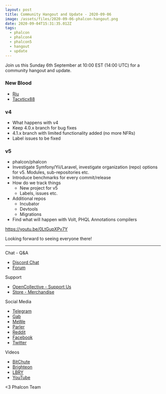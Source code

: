 ```yaml
---
layout: post
title: Community Hangout and Update - 2020-09-06
image: /assets/files/2020-09-06-phalcon-hangout.png
date: 2020-09-04T15:31:35.012Z
tags:
  - phalcon
  - phalcon4
  - phalcon5
  - hangout
  - update
---
```

Join us this Sunday 6th September at 10:00 EST (14:00 UTC) for a community hangout and update.

<!--more-->

### New Blood
 - [Riu](https://github.com/riu)
 - [Tacxticx88](https://github.com/tacxticx88)

### v4
- What happens with v4
- Keep 4.0.x branch for bug fixes
- 4.1.x branch with limited functionality added (no more NFRs)
- Label issues to be fixed

### v5 
  - phalcon/phalcon
  - Investigate Symfony/Yii/Laravel, investigate organization (repo) options for v5. Modules, sub-repositories etc.
  - Introduce benchmarks for every commit/release
  - How do we track things
    - New project for v5
    - Labels, issues etc.
  - Additional repos
    - Incubator
    - Devtools
    - Migrations
  - Find what will happen with Volt, PHQL Annotations compilers

<https://youtu.be/0LtGupXPv7Y>

Looking forward to seeing everyone there!

- - -

Chat - Q&A

* [Discord Chat](https://phalcon.io/discord)
* [Forum](https://phalcon.link/forum)

Support

* [OpenCollective - Support Us](https://phalcon.io/fund)
* [Store - Merchandise](https://phalcon.io/store)

Social Media

* [Telegram](https://phalcon.io/telegram)
* [Gab](https://phalcon.io/gab)
* [MeWe](https://phalcon.io/mewe)
* [Parler](https://phalcon.io/parler)
* [Reddit](https://phalcon.io/reddit)
* [Facebook](https://phalcon.io/fb)
* [Twitter](https://phalcon.io/t)

Videos

* [BitChute](https://phalcon.io/bitchute)
* [Brighteon](https://phalcon.io/brighteon)
* [LBRY](https://phalcon.io/lbry)
* [YouTube](https://phalcon.io/youtube)

<3 Phalcon Team